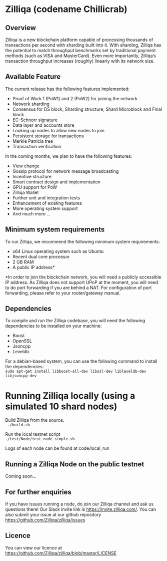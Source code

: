 # Zilliqa (codename Chillicrab)
## Overview
Zilliqa is a new blockchain platform capable of processing thousands of transactions per second with sharding built into it. With sharding, Zilliqa has the potential to match throughput benchmarks set by traditional payment methods (such as VISA and MasterCard). Even more importantly, Zilliqa’s transaction throughput increases (roughly) linearly with its network size.

## Available Feature
The current release has the following features implemented:
* Proof of Work 1 (PoW1) and 2 (PoW2) for joining the network
* Network sharding
* Consensus for DS block, Sharding structure, Shard Microblock and Final block 
* EC-Schnorr signature 
* Data layer and accounts store 
* Looking up nodes to allow new nodes to join 
* Persistent storage for transactions
* Merkle Patricia tree
* Transaction verification

In the coming months, we plan to have the following features:
* View change
* Gossip protocol for network message broadcasting
* Incentive structure
* Smart contract design and implementation
* GPU support for PoW
* Zilliqa Wallet 
* Further unit and integration tests
* Enhancement of existing features
* More operating system support
* And much more ...

## Minimum system requirements
To run Zilliqa, we recommend the following minimum system requirements:
* x64 Linux operating system such as Ubuntu
* Recent dual core processor
* 2 GB RAM
* A public IP address*

*In order to join the blockchain network, you will need a publicly accessible IP address. As Zilliqa does not support UPnP at the moment, you will need to do port forwarding if you are behind a NAT. For configuration of port forwarding, please refer to your router/gateway manual.  

## Dependencies
To compile and run the Zilliqa codebase, you will need the following dependencies to be installed on your machine:
* Boost 
* OpenSSL
* Jsoncpp
* Leveldb

For a debian-based system, you can use the following command to install the dependencies:  
`sudo apt-get install libboost-all-dev libssl-dev libleveldb-dev libjsoncpp-dev `

# Running Zilliqa locally (using a simulated 10 shard nodes)  
Build Zilliqa from the source.  
` ./build.sh`

Run the local testnet script  
`./test/Node/test_node_simple.sh`  

Logs of each node can be found at code/local_run

## Running a Zilliqa Node on the public testnet 
Coming soon...

## For further enquiries
If you have issues running a node, do join our Zilliqa channel and ask us questions there! Our Slack invite link is https://invite.zilliqa.com/. You can also submit your issue at our github repository https://github.com/Zilliqa/zilliqa/issues 

## Licence 
You can view our licence at https://github.com/Zilliqa/zilliqa/blob/master/LICENSE

